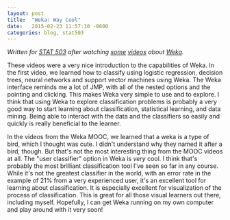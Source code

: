 ```yaml
---
layout: post
title:  "Weka: Way Cool"
date:   2015-02-23 11:57:30 -0600
categories: blog, stat503
---
```


*Written for [STAT 503](http://dicook.github.io/teaching.html) after watching [some](https://www.youtube.com/watch?v=m7kpIBGEdkI) [videos](https://www.youtube.com/user/WekaMOOC) about [Weka](https://www.youtube.com/watch?v=bUsPNNr6pvg).*

These videos were a very nice introduction to the capabilities of Weka.  In the first video, we learned how to classify using logistic regression, decision trees, neural networks and support vector machines using Weka.  The Weka interface reminds me a lot of JMP, with all of the nested options and the pointing and clicking.  This makes Weka very simple to use and to explore.  I think that using Weka to explore classification problems is probably a very good way to start learning about classification, statistical learning, and data mining.  Being able to interact with the data and the classifiers so easily and quickly is really beneficial to the learner.  

In the videos from the Weka MOOC, we learned that a weka is a type of bird, which I thought was cute.  I didn't understand why they named it after a bird, though.  But that's not the most interesting thing from the MOOC videos at all.  The "user classifier" option in Weka is *very* cool.  I think that's probably the most brilliant classification tool I've seen so far in any course.  While it's not the greatest classifier in the world, with an error rate in the example of 21% from a very experienced user, it's an excellent tool for learning about classification.  It is especially excellent for visualization of the process of classification. This is great for all those visual learners out there, including myself.  Hopefully, I can get Weka running on my own computer and play around with it very soon! 
